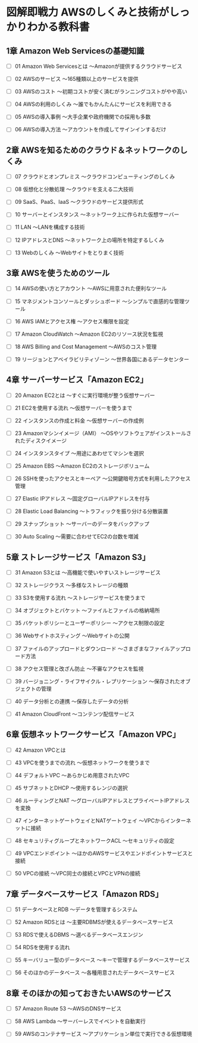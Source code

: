 # 図解即戦力 AWSのしくみと技術がしっかりわかる教科書

## 1章 Amazon Web Servicesの基礎知識

- [ ] 01 Amazon Web Servicesとは 〜Amazonが提供するクラウドサービス

- [ ] 02 AWSのサービス 〜165種類以上のサービスを提供

- [ ] 03 AWSのコスト 〜初期コストが安く済むがランニングコストがやや高い

- [ ] 04 AWSの利用のしくみ 〜誰でもかんたんにサービスを利用できる

- [ ] 05 AWSの導入事例 〜大手企業や政府機関での採用も多数

- [ ] 06 AWSの導入方法 〜アカウントを作成してサインインするだけ

## 2章 AWSを知るためのクラウド＆ネットワークのしくみ

- [ ] 07 クラウドとオンプレミス 〜クラウドコンピューティングのしくみ

- [ ] 08 仮想化と分散処理 〜クラウドを支える二大技術

- [ ] 09 SaaS、PaaS、IaaS 〜クラウドのサービス提供形式

- [ ] 10 サーバーとインスタンス 〜ネットワーク上に作られた仮想サーバー

- [ ] 11 LAN 〜LANを構成する技術

- [ ] 12 IPアドレスとDNS 〜ネットワーク上の場所を特定するしくみ

- [ ] 13 Webのしくみ 〜Webサイトをとりまく技術

## 3章 AWSを使うためのツール

- [ ] 14 AWSの使い方とアカウント 〜AWSに用意された便利なツール

- [ ] 15 マネジメントコンソールとダッシュボード 〜シンプルで直感的な管理ツール

- [ ] 16 AWS IAMとアクセス権 〜アクセス権限を設定

- [ ] 17 Amazon CloudWatch 〜Amazon EC2のリソース状況を監視

- [ ] 18 AWS Billing and Cost Management 〜AWSのコスト管理

- [ ] 19 リージョンとアベイラビリティゾーン 〜世界各国にあるデータセンター

## 4章 サーバーサービス「Amazon EC2」

- [ ] 20 Amazon EC2とは 〜すぐに実行環境が整う仮想サーバー

- [ ] 21 EC2を使用する流れ 〜仮想サーバーを使うまで

- [ ] 22 インスタンスの作成と料金 〜仮想サーバーの作成例

- [ ] 23 Amazonマシンイメージ（AMI） 〜OSやソフトウェアがインストールされたディスクイメージ

- [ ] 24 インスタンスタイプ 〜用途にあわせてマシンを選択

- [ ] 25 Amazon EBS 〜Amazon EC2のストレージボリューム

- [ ] 26 SSHを使ったアクセスとキーペア 〜公開鍵暗号方式を利用したアクセス管理

- [ ] 27 Elastic IPアドレス 〜固定グローバルIPアドレスを付与

- [ ] 28 Elastic Load Balancing 〜トラフィックを振り分ける分散装置

- [ ] 29 スナップショット 〜サーバーのデータをバックアップ

- [ ] 30 Auto Scaling 〜需要に合わせてEC2の台数を増減

## 5章 ストレージサービス「Amazon S3」

- [ ] 31 Amazon S3とは 〜高機能で使いやすいストレージサービス

- [ ] 32 ストレージクラス 〜多様なストレージの種類

- [ ] 33 S3を使用する流れ 〜ストレージサービスを使うまで

- [ ] 34 オブジェクトとバケット 〜ファイルとファイルの格納場所

- [ ] 35 バケットポリシーとユーザーポリシー 〜アクセス制限の設定

- [ ] 36 Webサイトホスティング 〜Webサイトの公開

- [ ] 37 ファイルのアップロードとダウンロード 〜さまざまなファイルアップロード方法

- [ ] 38 アクセス管理と改ざん防止 〜不審なアクセスを監視

- [ ] 39 バージョニング・ライフサイクル・レプリケーション 〜保存されたオブジェクトの管理

- [ ] 40 データ分析との連携 〜保存したデータの分析

- [ ] 41 Amazon CloudFront 〜コンテンツ配信サービス

## 6章 仮想ネットワークサービス「Amazon VPC」

- [ ] 42 Amazon VPCとは

- [ ] 43 VPCを使うまでの流れ 〜仮想ネットワークを使うまで

- [ ] 44 デフォルトVPC 〜あらかじめ用意されたVPC

- [ ] 45 サブネットとDHCP 〜使用するレンジの選択

- [ ] 46 ルーティングとNAT 〜グローバルIPアドレスとプライベートIPアドレスを変換

- [ ] 47 インターネットゲートウェイとNATゲートウェイ 〜VPCからインターネットに接続

- [ ] 48 セキュリティグループとネットワークACL 〜セキュリティの設定

- [ ] 49 VPCエンドポイント 〜ほかのAWSサービスやエンドポイントサービスと接続

- [ ] 50 VPCの接続 〜VPC同士の接続とVPCとVPNの接続

## 7章 データベースサービス「Amazon RDS」

- [ ] 51 データベースとRDB 〜データを管理するシステム

- [ ] 52 Amazon RDSとは 〜主要RDBMSが使えるデータベースサービス

- [ ] 53 RDSで使えるDBMS 〜選べるデータベースエンジン

- [ ] 54 RDSを使用する流れ

- [ ] 55 キーバリュー型のデータベース 〜キーで管理するデータベースサービス

- [ ] 56 そのほかのデータベース 〜各種用意されたデータベースサービス

## 8章 そのほかの知っておきたいAWSのサービス

- [ ] 57 Amazon Route 53 〜AWSのDNSサービス

- [ ] 58 AWS Lambda 〜サーバーレスでイベントを自動実行

- [ ] 59 AWSのコンテナサービス 〜アプリケーション単位で実行できる仮想環境
